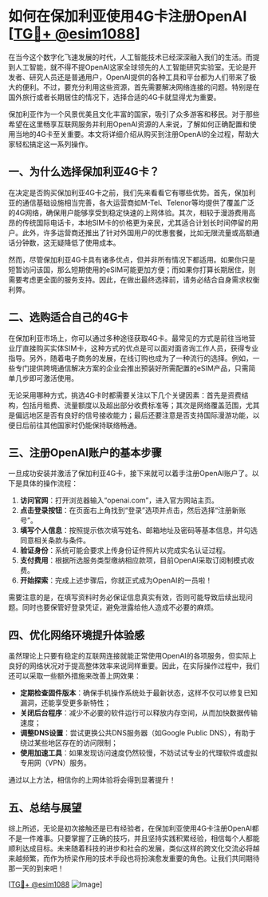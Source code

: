 # 如何在保加利亚使用4G卡注册OpenAI [[TG💪+ @esim1088](https://t.me/s/esim1088)]

在当今这个数字化飞速发展的时代，人工智能技术已经深深融入我们的生活。而提到人工智能，就不得不提OpenAI这家全球领先的人工智能研究实验室。无论是开发者、研究人员还是普通用户，OpenAI提供的各种工具和平台都为人们带来了极大的便利。不过，要充分利用这些资源，首先需要解决网络连接的问题。特别是在国外旅行或者长期居住的情况下，选择合适的4G卡就显得尤为重要。

保加利亚作为一个风景优美且文化丰富的国家，吸引了众多游客和移民。对于那些希望在这里畅享互联网服务并利用OpenAI资源的人来说，了解如何正确配置和使用当地的4G卡至关重要。本文将详细介绍从购买到注册OpenAI的全过程，帮助大家轻松搞定这一系列操作。

## 一、为什么选择保加利亚4G卡？

在决定是否购买保加利亚4G卡之前，我们先来看看它有哪些优势。首先，保加利亚的通信基础设施相当完善，各大运营商如M-Tel、Telenor等均提供了覆盖广泛的4G网络，确保用户能够享受到稳定快速的上网体验。其次，相较于漫游费用高昂的传统国际电话卡，本地SIM卡的价格更为亲民，尤其适合计划长时间停留的用户。此外，许多运营商还推出了针对外国用户的优惠套餐，比如无限流量或高额通话分钟数，这无疑降低了使用成本。

然而，尽管保加利亚4G卡具有诸多优点，但并非所有情况下都适用。如果你只是短暂访问该国，那么短期使用的eSIM可能更加方便；而如果你打算长期居住，则需要考虑更全面的服务支持。因此，在做出最终选择前，请务必结合自身需求权衡利弊。

## 二、选购适合自己的4G卡

在保加利亚市场上，你可以通过多种途径获取4G卡。最常见的方式是前往当地营业厅直接购买实体SIM卡，这种方式的优点是可以面对面咨询工作人员，获得专业指导。另外，随着电子商务的发展，在线订购也成为了一种流行的选择。例如，一些专门提供跨境通信解决方案的企业会推出预装好所需配置的eSIM产品，只需简单几步即可激活使用。

无论采用哪种方式，挑选4G卡时都需要关注以下几个关键因素：首先是资费结构，包括月租费、流量额度以及超出部分收费标准等；其次是网络覆盖范围，尤其是偏远地区是否有良好的信号接收能力；最后还要注意是否支持国际漫游功能，以便日后前往其他国家时仍能保持联络畅通。

## 三、注册OpenAI账户的基本步骤

一旦成功安装并激活了保加利亚4G卡，接下来就可以着手注册OpenAI账户了。以下是具体的操作流程：

1. **访问官网**：打开浏览器输入“openai.com”，进入官方网站主页。
2. **点击登录按钮**：在页面右上角找到“登录”选项并点击，然后选择“注册新账号”。
3. **填写个人信息**：按照提示依次填写姓名、邮箱地址及密码等基本信息，并勾选同意相关条款与条件。
4. **验证身份**：系统可能会要求上传身份证件照片以完成实名认证过程。
5. **支付费用**：根据所选服务类型缴纳相应款项，目前OpenAI采取订阅制模式收费。
6. **开始探索**：完成上述步骤后，你就正式成为OpenAI的一员啦！

需要注意的是，在填写资料时务必保证信息真实有效，否则可能导致后续出现问题。同时也要保管好登录凭证，避免泄露给他人造成不必要的麻烦。

## 四、优化网络环境提升体验感

虽然理论上只要有稳定的互联网连接就能正常使用OpenAI的各项服务，但实际上良好的网络状况对于提高整体效率来说同样重要。因此，在实际操作过程中，我们还可以采取一些额外措施来改善上网效果：

- **定期检查固件版本**：确保手机操作系统处于最新状态，这样不仅可以修复已知漏洞，还能享受更多新特性；
- **关闭后台程序**：减少不必要的软件运行可以释放内存空间，从而加快数据传输速度；
- **调整DNS设置**：尝试更换公共DNS服务器（如Google Public DNS），有助于绕过某些地区存在的访问限制；
- **使用加速工具**：如果发现访问速度仍然较慢，不妨试试专业的代理软件或虚拟专用网（VPN）服务。

通过以上方法，相信你的上网体验将会得到显著提升！

## 五、总结与展望

综上所述，无论是初次接触还是已有经验者，在保加利亚使用4G卡注册OpenAI都不是一件难事。只要掌握了正确的技巧，并且坚持实践积累经验，相信每个人都能顺利达成目标。未来随着科技的进步和社会的发展，类似这样的跨文化交流必将越来越频繁，而作为桥梁作用的技术手段也将扮演愈发重要的角色。让我们共同期待那一天的到来吧！

[[TG💪+ @esim1088](https://t.me/s/esim1088) ![Image](https://i.postimg.cc/4NQfJmqS/Snipaste-2025-05-13-00-14-12.png)]